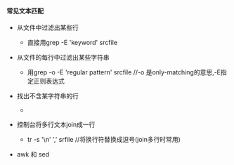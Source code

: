 #### 常见文本匹配

+ 从文件中过滤出某些行
	- 直接用grep -E 'keyword' srcfile

+ 从文件的每行中过滤出某些字符串

	- 用grep -o -E 'regular pattern' srcfile  //-o 是only-matching的意思,-E指定正则表达式

+ 找出不含某字符串的行

	- 

+ 控制台将多行文本join成一行
	- tr -s '\n' ',' srfile  //将换行符替换成逗号(join多行时常用)

+ awk 和 sed
